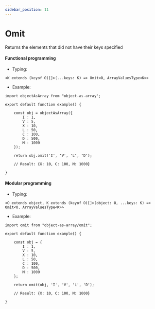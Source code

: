 ```yaml
---
sidebar_position: 11
---
```


# Omit

Returns the elements that did not have their keys specified
    
<h4>Functional programming</h4>

 - Typing:

```<K extends (keyof O)[]>(...keys: K) => Omit<O, ArrayValuesType<K>>```

 - Example:

```
import objectAsArray from "object-as-array";

export default function example() {
    
    const obj = objectAsArray({
        I : 1,
        V : 5,
        X : 10,
        L : 50,
        C : 100,
        D : 500,
        M : 1000
    });

    return obj.omit('I', 'V', 'L', 'D');

    // Result: {X: 10, C: 100, M: 1000}

}
```

<h4>Modular programming</h4>

 - Typing:

```<O extends object, K extends (keyof O)[]>(object: O, ...keys: K) => Omit<O, ArrayValuesType<K>>```

 - Example:

```
import omit from "object-as-array/omit";

export default function example() {
    
    const obj = {
        I : 1,
        V : 5,
        X : 10,
        L : 50,
        C : 100,
        D : 500,
        M : 1000
    };

    return omit(obj, 'I', 'V', 'L', 'D');

    // Result: {X: 10, C: 100, M: 1000}

}
```
